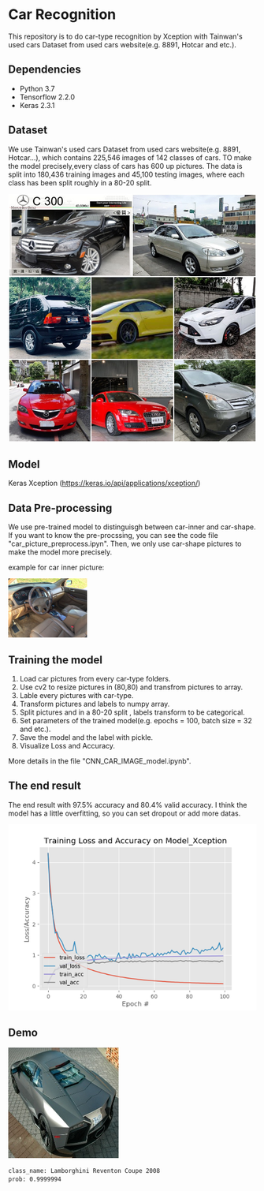 # Car Recognition


This repository is to do car-type recognition by Xception with Tainwan's used cars Dataset from used cars website(e.g. 8891, Hotcar and etc.).


## Dependencies

- Python 3.7
- Tensorflow 2.2.0
- Keras 2.3.1

## Dataset

We use Tainwan's used cars Dataset from used cars website(e.g. 8891, Hotcar...), which contains 225,546 images of 142 classes of cars. 
TO make the model precisely,every class of cars has 600 up pictures.
The data is split into 180,436 training images and 45,100 testing images, where each class has been split roughly in a 80-20 split.

 ![image](https://github.com/friends168888/Car-Model-Recognition/blob/master/pjimage.jpg)

## Model

Keras Xception (https://keras.io/api/applications/xception/)  

## Data Pre-processing
We use pre-trained model to distinguisgh between car-inner and car-shape.
If you want to know the pre-procssing, you can see the code file "car_picture_preprocess.ipyn".
Then, we only use car-shape pictures to make the model more precisely.

example for car inner picture:

![image](https://github.com/friends168888/Car-Model-Recognition/blob/master/inner.jpg)

## Training the model
1. Load car pictures from every car-type folders.
2. Use cv2 to resize pictures in (80,80) and transfrom pictures to array.
3. Lable every pictures with car-type.
4. Transform pictures and labels to numpy array.
5. Split pictures and in a 80-20 split , labels transform to be categorical.
6. Set parameters of the trained model(e.g. epochs = 100, batch size = 32 and etc.).
7. Save the model and the label with pickle.
8. Visualize Loss and Accuracy.

More details in the file "CNN_CAR_IMAGE_model.ipynb".

## The end result
The end result with 97.5% accuracy and 80.4% valid accuracy.
I think the model has a little overfitting, so you can set dropout or add more datas.

![alt text](https://github.com/friends168888/Car-Model-Recognition/blob/master/Training%20Loss%20and%20Accuracy%20on%20Model_Xception.png "Training Loss and Accuracy on Model_Xception")




## Demo

![image](https://github.com/foamliu/Car-Recognition-PyTorch/raw/master/images/samples/07647.jpg)

```bash
class_name: Lamborghini Reventon Coupe 2008
prob: 0.9999994

